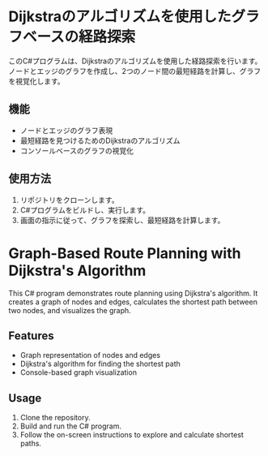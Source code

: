 # Dijkstraのアルゴリズムを使用したグラフベースの経路探索

このC#プログラムは、Dijkstraのアルゴリズムを使用した経路探索を行います。ノードとエッジのグラフを作成し、2つのノード間の最短経路を計算し、グラフを視覚化します。

## 機能

- ノードとエッジのグラフ表現
- 最短経路を見つけるためのDijkstraのアルゴリズム
- コンソールベースのグラフの視覚化

## 使用方法

1. リポジトリをクローンします。
2. C#プログラムをビルドし、実行します。
3. 画面の指示に従って、グラフを探索し、最短経路を計算します。



# Graph-Based Route Planning with Dijkstra's Algorithm

This C# program demonstrates route planning using Dijkstra's algorithm. It creates a graph of nodes and edges, calculates the shortest path between two nodes, and visualizes the graph.

## Features

- Graph representation of nodes and edges
- Dijkstra's algorithm for finding the shortest path
- Console-based graph visualization

## Usage

1. Clone the repository.
2. Build and run the C# program.
3. Follow the on-screen instructions to explore and calculate shortest paths.
